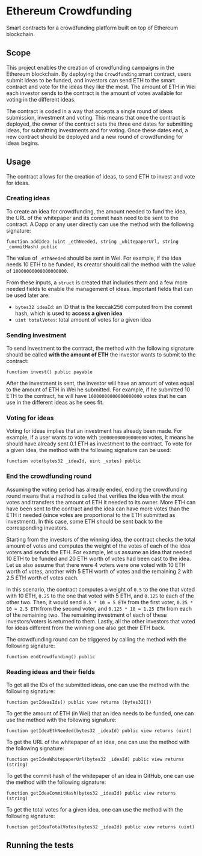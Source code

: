 # Ethereum Crowdfunding
Smart contracts for a crowdfunding platform built on top of Ethereum blockchain.

## Scope
This project enables the creation of crowdfunding campaigns in the Ethereum blockchain. By deploying the `Crowdfunding` smart contract, users submit ideas to be funded, and investors can send ETH to the smart contract and vote for the ideas they like the most. The amount of ETH in Wei each investor sends to the contract is the amount of votes available for voting in the different ideas.

The contract is coded in a way that accepts a single round of ideas submission, investment and voting. This means that once the contract is deployed, the owner of the contract sets the three end dates for submitting ideas, for submitting investments and for voting. Once these dates end, a new contract should be deployed and a new round of crowdfunding for ideas begins.

## Usage

The contract allows for the creation of ideas, to send ETH to invest and vote for ideas.

### Creating ideas
To create an idea for crowdfunding, the amount needed to fund the idea, the URL of the whitepaper and its commit hash need to be sent to the contract. A Dapp or any user directly can use the method with the following signature: 
```
function addIdea (uint _ethNeeded, string _whitepaperUrl, string _commitHash) public
```

The value of `_ethNeeded` should be sent in Wei. For example, if the idea needs 10 ETH to be funded, its creator should call the method with the value of `10000000000000000000`.

From these inputs, a `struct` is created that includes them and a few more needed fields to enable the management of ideas. Important fields that can be used later are:
* `bytes32 ideaId`: an ID that is the keccak256 computed from the commit hash, which is used to **access a given idea**
* `uint totalVotes`: total amount of votes for a given idea

### Sending investment
To send investment to the contract, the method with the following signature should be called **with the amount of ETH** the investor wants to submit to the contract:
```
function invest() public payable
```

After the investment is sent, the investor will have an amount of votes equal to the amount of ETH in Wei he submitted. For example, if he submitted 10 ETH to the contract, he will have `10000000000000000000` votes that he can use in the different ideas as he sees fit.

### Voting for ideas
Voting for ideas implies that an investment has already been made. For example, if a user wants to vote with `100000000000000000` votes, it means he should have already sent 0.1 ETH as investment to the contract. To vote for a given idea, the method with the following signature can be used:
```
function vote(bytes32 _ideaId, uint _votes) public
```

### End the crowdfunding round
Assuming the voting period has already ended, ending the crowdfunding round means that a method is called that verifies the idea with the most votes and transfers the amount of ETH it needed to its owner. More ETH can have been sent to the contract and the idea can have more votes than the ETH it needed (since votes are proportional to the ETH submitted as investment). In this case, some ETH should be sent back to the corresponding investors.

Starting from the investors of the winning idea, the contract checks the total amount of votes and computes the weight of the votes of each of the idea voters and sends the ETH. For example, let us assume an idea that needed 10 ETH to be funded and 20 ETH worth of votes had been cast to the idea. Let us also assume that there were 4 voters were one voted with 10 ETH worth of votes, another with 5 ETH worth of votes and the remaining 2 with 2.5 ETH worth of votes each.

In this scenario, the contract computes a weight of `0.5` to the one that voted with 10 ETH, `0.25` to the one that voted with 5 ETH, and `0.125` to each of the other two. Then, it would send `0.5 * 10 = 5 ETH` from the first voter, `0.25 * 10 = 2.5 ETH` from the second voter, and `0.125 * 10 = 1.25 ETH` from each of the remaining two. The remaining investment of each of these investors/voters is returned to them. Lastly, all the other investors that voted for ideas different from the winning one also get their ETH back.

The crowdfunding round can be triggered by calling the method with the following signature:
```
function endCrowdfunding() public
```

### Reading ideas and their fields
To get all the IDs of the submitted ideas, one can use the method with the following signature:
```
function getIdeasIds() public view returns (bytes32[])
```

To get the amount of ETH (in Wei) that an idea needs to be funded, one can use the method with the following signature:
```
function getIdeaEthNeeded(bytes32 _ideaId) public view returns (uint)
```

To get the URL of the whitepaper of an idea, one can use the method with the following signature:
```
function getIdeaWhitepaperUrl(bytes32 _ideaId) public view returns (string)
```

To get the commit hash of the whitepaper of an idea in GitHub, one can use the method with the following signature:
``` 
function getIdeaCommitHash(bytes32 _ideaId) public view returns (string)
```

To get the total votes for a given idea, one can use the method with the following signature:
```
function getIdeaTotalVotes(bytes32 _ideaId) public view returns (uint)
```

## Running the tests
